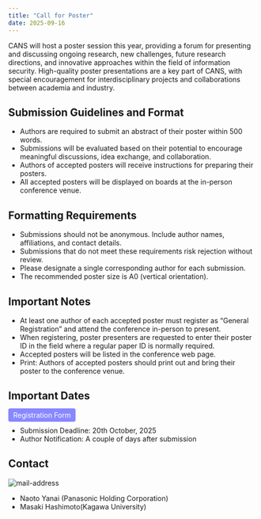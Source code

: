 ```yaml
---
title: "Call for Poster"
date: 2025-09-16
---
```


CANS will host a poster session this year, providing a forum for presenting and discussing ongoing research, new challenges, future research directions, and innovative approaches within the field of information security. High-quality poster presentations are a key part of CANS, with special encouragement for interdisciplinary projects and collaborations between academia and industry.


## Submission Guidelines and Format

- Authors are required to submit an abstract of their poster within 500 words.
- Submissions will be evaluated based on their potential to encourage meaningful discussions, idea exchange, and collaboration.
- Authors of accepted posters will receive instructions for preparing their posters.
- All accepted posters will be displayed on boards at the in-person conference venue.


## Formatting Requirements

- Submissions should not be anonymous. Include author names, affiliations, and contact details.
- Submissions that do not meet these requirements risk rejection without review.
- Please designate a single corresponding author for each submission.
- The recommended poster size is A0 (vertical orientation).

## Important Notes
- At least one author of each accepted poster must register as “General Registration” and attend the conference in-person to present.
- When registering, poster presenters are requested to enter their poster ID in the field where a regular paper ID is normally required. 
- Accepted posters will be listed in the conference web page.
- Print: Authors of accepted posters should print out and bring their poster to the conference venue.

## Important Dates
<p>
  <a href="https://docs.google.com/forms/d/e/1FAIpQLScX7iqK2RhJixCdR3YC1nb2yjS3ELpefVyXkzoVTe-mXezxqg/viewform" target="_blank"
     style="background:#88f; color:#fff; padding:5px 10px; border-radius:4px; cursor:pointer; text-decoration:none;">
    Registration Form
  </a>
</p>

- Submission Deadline: 	20th October, 2025
- Author Notification: 	A couple of days after submission

## Contact 
![mail-address](/images/info_addr.webp)
- Naoto Yanai (Panasonic Holding Corporation)
- Masaki Hashimoto(Kagawa University)
